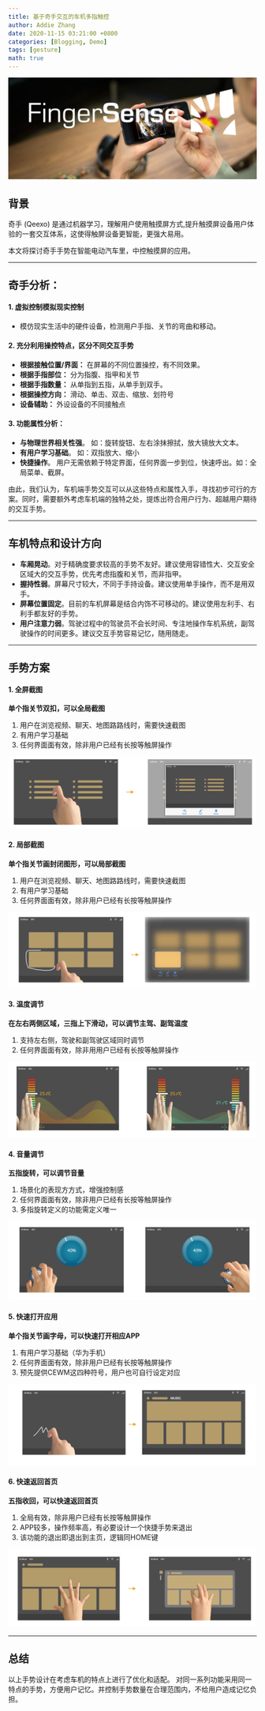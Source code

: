 ```yaml
---
title: 基于奇手交互的车机多指触控
author: Addie Zhang
date: 2020-11-15 03:21:00 +0800
categories: [Blogging, Demo]
tags: [gesture]
math: true
---
```


![bg](/assets/img/sample/05_hand/0_start.png)
## 背景

奇手 (Qeexo) 是通过机器学习，理解用户使用触摸屏方式,提升触摸屏设备用户体验的一套交互体系，这使得触屏设备更智能，更强大易用。

本文将探讨奇手手势在智能电动汽车里，中控触摸屏的应用。

---

## 奇手分析：

#### 1. 虚拟控制模拟现实控制

- 模仿现实生活中的硬件设备，检测用户手指、关节的弯曲和移动。

 
#### 2. 充分利用操控特点，区分不同交互手势

- **根据接触位置/界面：** 在屏幕的不同位置操控，有不同效果。
- **根据手指部位：** 分为指腹、指甲和关节
- **根据手指数量：** 从单指到五指，从单手到双手。
- **根据操控方向：** 滑动、单击、双击、缩放、划符号
- **设备辅助：** 外设设备的不同接触点



#### 3. 功能属性分析：

- **与物理世界相关性强**。 如：旋转旋钮、左右涂抹擦拭，放大镜放大文本。
- **有用户学习基础**。 如：双指放大、缩小
- **快捷操作**。 用户无需依赖于特定界面，任何界面一步到位，快速呼出。如：全局菜单、截屏。

由此，我们认为，车机端手势交互可以从这些特点和属性入手，寻找初步可行的方案。同时，需要额外考虑车机端的独特之处，提炼出符合用户行为、超越用户期待的交互手势。

---

## 车机特点和设计方向

- **车厢晃动**。对于精确度要求较高的手势不友好。建议使用容错性大、交互安全区域大的交互手势，优先考虑指腹和关节，而非指甲。
- **握持性弱**。屏幕尺寸较大，不同于手持设备。建议使用单手操作，而不是用双手。
- **屏幕位置固定**。目前的车机屏幕是结合内饰不可移动的。建议使用左利手、右利手都友好的手势。
- **用户注意力弱**。驾驶过程中的驾驶员不会长时间、专注地操作车机系统，副驾驶操作的时间更多。建议交互手势容易记忆，随用随走。

---


## 手势方案

#### 1. 全屏截图

**单个指关节双扣，可以全局截图**
1. 用户在浏览视频、聊天、地图路路线时，需要快速截图
2. 有用户学习基础
3. 任何界⾯面有效，除⾮⽤户已经有⻓按等触屏操作


![1-1](/assets/img/sample/05_hand/1_1.png)

#### 2. 局部截图

**单个指关节画封闭图形，可以局部截图**
1. 用户在浏览视频、聊天、地图路路线时，需要快速截图
2. 有用户学习基础
3. 任何界⾯面有效，除⾮⽤户已经有⻓按等触屏操作


![1-2](/assets/img/sample/05_hand/1_2.png)

#### 3. 温度调节

**在左右两侧区域，三指上下滑动，可以调节主驾、副驾温度**
1. ⽀持左右侧，驾驶和副驾驶区域同时调节
2. 任何界⾯面有效，除⾮⽤用户已经有⻓按等触屏操作 


![1-4](/assets/img/sample/05_hand/1_3.png)


#### 4. ⾳量调节

**五指旋转，可以调节⾳量**
1. 场景化的表现⽅方式，增强控制感
2. 任何界⾯面有效，除⾮⽤户已经有长按等触屏操作
3. 多指旋转定义的功能需定义唯⼀


![1-4](/assets/img/sample/05_hand/1_4.png)

#### 5. 快速打开应⽤

**单个指关节画字⺟，可以快速打开相应APP**
1. 有用户学习基础（华为手机）
2. 任何界⾯面有效，除⾮用户已经有⻓按等触屏操作
3. 预先提供CEWM这四种符号，⽤户也可自行设定对应


![1-5](/assets/img/sample/05_hand/1-5.png)


#### 6. 快速返回⾸⻚

**五指收回，可以快速返回⾸页**
1. 全局有效，除⾮⽤户已经有长按等触屏操作
2. APP较多，操作频率⾼，有必要设计一个快捷⼿势来退出 
3. 该功能的退出即退出到主页，逻辑同HOME键


![1-6](/assets/img/sample/05_hand/1-6.png)



---


## 总结
以上⼿势设计在考虑⻋机的特点上进⾏了优化和适配。
对同⼀系列功能采⽤同⼀特点的⼿势，⽅便⽤户记忆。并控制⼿势数量在合理范围内，不给⽤户造成记忆负担。
